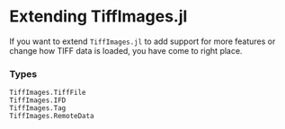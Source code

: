 # Extending TiffImages.jl

If you want to extend `TiffImages.jl` to add support for more features or change how
TIFF data is loaded, you have come to right place.

### Types

```@docs
TiffImages.TiffFile
TiffImages.IFD
TiffImages.Tag
TiffImages.RemoteData
```